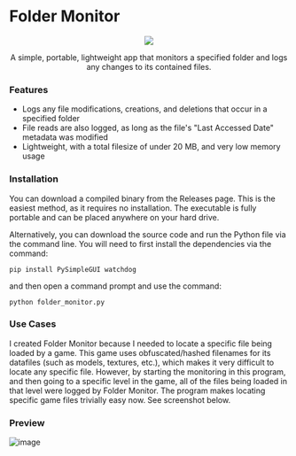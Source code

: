 # Folder Monitor
<p align="center">
<img src="https://github.com/theanine3D/folder_monitor/assets/88953117/922ed794-f0d9-4f7d-bf7e-4a19c30743dc">
</p>
<p align="center">
A simple, portable, lightweight app that monitors a specified folder and logs any changes to its contained files.
</p>

### Features
- Logs any file modifications, creations, and deletions that occur in a specified folder
- File reads are also logged, as long as the file's "Last Accessed Date" metadata was modified
- Lightweight, with a total filesize of under 20 MB, and very low memory usage 

### Installation
You can download a compiled binary from the Releases page. This is the easiest method, as it requires no installation. The executable is fully portable and can be placed anywhere on your hard drive.

Alternatively, you can download the source code and run the Python file via the command line. You will need to first install the dependencies via the command:
```
pip install PySimpleGUI watchdog
```
and then open a command prompt and use the command:
```
python folder_monitor.py
```

### Use Cases
I created Folder Monitor because I needed to locate a specific file being loaded by a game. This game uses obfuscated/hashed filenames for its datafiles (such as models, textures, etc.), which makes it very difficult to locate any specific file. However, by starting the monitoring in this program, and then going to a specific level in the game, all of the files being loaded in that level were logged by Folder Monitor. The program makes locating specific game files trivially easy now. See screenshot below.

### Preview
![image](https://github.com/theanine3D/folder_monitor/assets/88953117/398c0f18-43e8-4706-b1ec-6f5700ed27bc)

